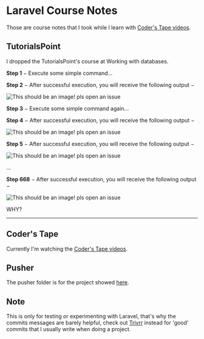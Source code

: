 # Laravel Course Notes
Those are course notes that I took while I learn with [Coder's Tape videos](https://www.youtube.com/channel/UCQI-Ym2rLZx52vEoqlPQMdg/videos).

## TutorialsPoint
I dropped the TutorialsPoint's course at Working with databases.

**Step 1** − Execute some simple command...

**Step 2** − After successful execution, you will receive the following output −

![This should be an image! pls open an issue](https://github.com/EGA-SUPREMO/laravel-notes/blob/master/TutorialsPoint/public/enough%20with%20this.jpg)

**Step 3** − Execute some simple command again...

**Step 4** − After successful execution, you will receive the following output −

![This should be an image! pls open an issue](https://github.com/EGA-SUPREMO/laravel-notes/blob/master/TutorialsPoint/public/enough%20with%20this.jpg)

**Step 5** − After successful execution, you will receive the following output −

![This should be an image! pls open an issue](https://github.com/EGA-SUPREMO/laravel-notes/blob/master/TutorialsPoint/public/enough%20with%20this.jpg)

...

**Step 668** − After successful execution, you will receive the following output −

![This should be an image! pls open an issue](https://github.com/EGA-SUPREMO/laravel-notes/blob/master/TutorialsPoint/public/enough%20with%20this.jpg)

WHY?

------

## Coder's Tape
Currently I'm watching the [Coder's Tape videos](https://www.youtube.com/channel/UCQI-Ym2rLZx52vEoqlPQMdg/videos).

## Pusher
The pusher folder is for the project showed [here](https://blog.pusher.com/laravel-mvc-use/).

## Note
This is only for testing or experimenting with Laravel, that's why the commits messages are barely helpful, check out [Trivrr](https://github.com/EGA-SUPREMO/Trivrr) instead for 'good' commits that I usually write when doing a project.
